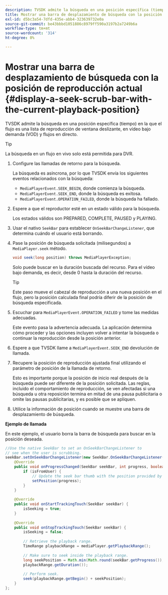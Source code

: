 ```yaml
---
description: TVSDK admite la búsqueda en una posición específica (tiempo) en la que el flujo es una lista de reproducción de ventana deslizante, en vídeo bajo demanda (VOD) y flujos en directo.
title: Mostrar una barra de desplazamiento de búsqueda con la posición de reproducción actual
exl-id: d5bc3a54-7dfd-435e-abb4-323639732e0a
source-git-commit: be43bbbd1051886c8979ff590a3197b2a7249b6a
workflow-type: tm+mt
source-wordcount: '314'
ht-degree: 0%

---
```


# Mostrar una barra de desplazamiento de búsqueda con la posición de reproducción actual {#display-a-seek-scrub-bar-with-the-current-playback-position}

TVSDK admite la búsqueda en una posición específica (tiempo) en la que el flujo es una lista de reproducción de ventana deslizante, en vídeo bajo demanda (VOD) y flujos en directo.

>[!TIP]
>
>La búsqueda en un flujo en vivo solo está permitida para DVR.

1. Configure las llamadas de retorno para la búsqueda.

   La búsqueda es asíncrona, por lo que TVSDK envía los siguientes eventos relacionados con la búsqueda:

   * `MediaPlayerEvent.SEEK_BEGIN`, donde comienza la búsqueda.
   * `MediaPlayerEvent.SEEK_END`, donde la búsqueda es exitosa.
   * `MediaPlayerEvent.OPERATION_FAILED`, donde la búsqueda ha fallado.

1. Espere a que el reproductor esté en un estado válido para la búsqueda.

   Los estados válidos son PREPARED, COMPLETE, PAUSED y PLAYING.
1. Usar el nativo `SeekBar` para establecer `OnSeekBarChangeListener`, que determina cuándo el usuario está borrando.
1. Pase la posición de búsqueda solicitada (milisegundos) a `MediaPlayer.seek` método.

   ```java
   void seek(long position) throws MediaPlayerException;
   ```

   Solo puede buscar en la duración buscada del recurso. Para el vídeo bajo demanda, es decir, desde 0 hasta la duración del recurso.

   >[!TIP]
   >
   >Este paso mueve el cabezal de reproducción a una nueva posición en el flujo, pero la posición calculada final podría diferir de la posición de búsqueda especificada.

1. Escuchar para `MediaPlayerEvent.OPERATION_FAILED` y tome las medidas adecuadas.

   Este evento pasa la advertencia adecuada. La aplicación determina cómo proceder y las opciones incluyen volver a intentar la búsqueda o continuar la reproducción desde la posición anterior.

1. Espere a que TVSDK llame a `MediaPlayerEvent.SEEK_END` devolución de llamada.
1. Recupere la posición de reproducción ajustada final utilizando el parámetro de posición de la llamada de retorno.

   Esto es importante porque la posición de inicio real después de la búsqueda puede ser diferente de la posición solicitada. Las reglas, incluido el comportamiento de reproducción, se ven afectadas si una búsqueda u otra reposición termina en mitad de una pausa publicitaria o omite las pausas publicitarias, y es posible que se apliquen.

1. Utilice la información de posición cuando se muestre una barra de desplazamiento de búsqueda.

<!--<a id="example_EEB73818260C43C8B5AE12BA68548AB7"></a>-->

**Ejemplo de llamada**

En este ejemplo, el usuario borra la barra de búsqueda para buscar en la posición deseada.

```java
//Use the native SeekBar to set an OnSeekBarChangeListener to 
// see when the user is scrubbing. 
seekBar.setOnSeekBarChangeListener(new SeekBar.OnSeekBarChangeListener() { 
    @Override 
    public void onProgressChanged(SeekBar seekBar, int progress, boolean isFromUser) { 
        if (isFromUser) { 
            // Update the seek bar thumb with the position provided by the user. 
            setPosition(progress); 
        } 
    } 
 
    @Override 
    public void onStartTrackingTouch(SeekBar seekBar) { 
        isSeeking = true; 
    } 
 
    @Override 
    public void onStopTrackingTouch(SeekBar seekBar) { 
        isSeeking = false; 
 
        // Retrieve the playback range. 
        TimeRange playbackRange = mediaPlayer.getPlaybackRange(); 
 
        // Make sure to seek inside the playback range. 
        long seekPosition = Math.min(Math.round(seekBar.getProgress()), 
        playbackRange.getDuration()); 
     
        // Perform seek. 
        seek(playbackRange.getBegin() + seekPosition); 
    } 
}; 
```
